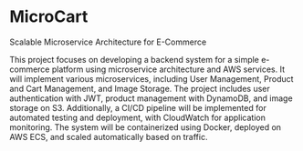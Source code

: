 # MicroCart
Scalable Microservice Architecture for E-Commerce

This project focuses on developing a backend system for a simple e-commerce platform using microservice architecture and AWS services. It will implement various microservices, including User Management, Product and Cart Management, and Image Storage. The project includes user authentication with JWT, product management with DynamoDB, and image storage on S3. Additionally, a CI/CD pipeline will be implemented for automated testing and deployment, with CloudWatch for application monitoring. The system will be containerized using Docker, deployed on AWS ECS, and scaled automatically based on traffic.
